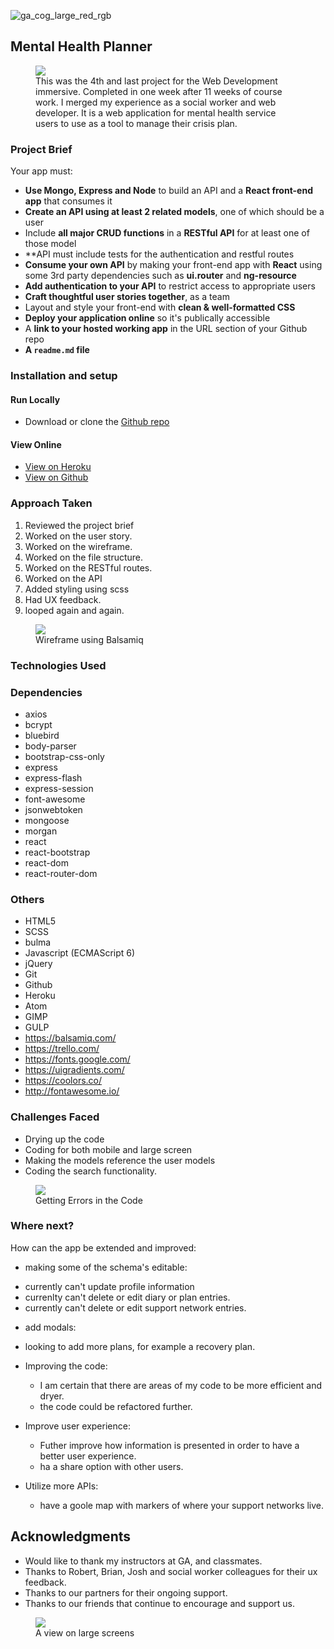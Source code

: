 ![ga_cog_large_red_rgb](https://cloud.githubusercontent.com/assets/40461/8183776/469f976e-1432-11e5-8199-6ac91363302b.png)

## Mental Health Planner

<figure>
  <a href="#"><img src="./src/assets/images/profileview.png"></a>
  <figcaption>This was the 4th and last project for the Web Development immersive.  Completed in one week after 11 weeks of course work.  I merged my experience as a social worker and web developer. It is a web application for mental health service users to use as a tool to manage their crisis plan.
  </figcaption>
</figure>

### Project Brief

Your app must:

* **Use Mongo, Express and Node** to build an API and a **React front-end app** that consumes it
* **Create an API using at least 2 related models**, one of which should be a user
* Include **all major CRUD functions** in a **RESTful API** for at least one of those model
* **API must include tests for the authentication and restful routes
* **Consume your own API** by making your front-end app with **React** using some 3rd party dependencies such as **ui.router** and **ng-resource**
* **Add authentication to your API** to restrict access to appropriate users
* **Craft thoughtful user stories together**, as a team
* Layout and style your front-end with **clean & well-formatted CSS**
* **Deploy your application online** so it's publically accessible
* A **link to your hosted working app** in the URL section of your Github repo
* **A ``readme.md`` file**

### [](https://github.com/omrprt/wdi-fourth-project#setup)Installation and setup

#### Run Locally
- Download or clone the [Github repo](https://github.com/omrprt/wdi-fourth-project)


#### View Online
- [View on Heroku](https://mhplanner.herokuapp.com/)
- [View on Github](https://github.com/omrprt/wdi-fourth-project)

### [](https://github.com/omrprt/wdi-fourth-project#approach-taken)Approach Taken

1. Reviewed the project brief
2. Worked on the user story.
3. Worked on the wireframe.
4. Worked on the file structure.
5. Worked on the RESTful routes.
6. Worked on the API
7. Added styling using scss
8. Had UX feedback.
9. looped again and again.

<figure>
  <a href="#"><img src="./src/assets/images/projectphotos/wireframe.png"></a>
  <figcaption>Wireframe using Balsamiq</figcaption>
</figure>

### [](https://github.com/omrprt/wdi-fourth-project#technologies-used)Technologies Used

### [](https://github.com/omrprt/wdi-fourth-project#dependencies)Dependencies
- axios
- bcrypt
- bluebird
- body-parser
- bootstrap-css-only
- express
- express-flash
- express-session
- font-awesome
- jsonwebtoken
- mongoose
- morgan
- react
- react-bootstrap
- react-dom
- react-router-dom


### [](https://github.com/omrprt/wdi-fourth-project#others)Others

- HTML5
- SCSS
- bulma
- Javascript (ECMAScript 6)
- jQuery
- Git
- Github
- Heroku
- Atom
- GIMP
- GULP
- https://balsamiq.com/
- https://trello.com/
- https://fonts.google.com/
- https://uigradients.com/
- https://coolors.co/
- http://fontawesome.io/

### [](https://github.com/omrprt/wdi-fourth-project#challenges-faced)Challenges Faced

- Drying up the code
- Coding for both mobile and large screen
- Making the models reference the user models
- Coding the search functionality.


<figure>
  <a href="#"><img src="./src/assets/images/earlyview.png"></a>
  <figcaption>Getting Errors in the Code</figcaption>
</figure>

### [](https://github.com/omrprt/wdi-fourth-project#where-next)Where next?

How can the app be extended and improved:

- making some of the schema's editable:
 * currently can't update profile information
 * currenlty can't delete or edit diary or plan entries.
 * currently can't delete or edit support network entries.

- add modals:
 * looking to add more plans, for example a recovery plan.

- Improving the code:
  * I am certain that there are areas of my code to be more efficient and dryer.
  * the code could be refactored further.

- Improve user experience:
  * Futher improve how information is presented in order to have a better user experience.
  * ha a share option with other users.

- Utilize more APIs:
  * have a goole map with markers of where your support networks live.

## Acknowledgments
* Would like to thank my instructors at GA, and classmates.
* Thanks to Robert, Brian, Josh and social worker colleagues for their ux feedback.
* Thanks to our partners for their ongoing support.
* Thanks to our friends that continue to encourage and support us.

<figure>
  <a href="#"><img src="./src/assets/images/wideview.png"></a>
  <figcaption>A view on large screens</figcaption>
</figure>
